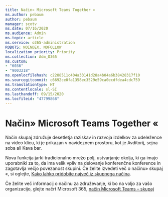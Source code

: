 ```yaml
---
title: Način» Microsoft Teams Together «
ms.author: pebaum
author: pebaum
manager: scotv
ms.date: 07/16/2020
ms.audience: Admin
ms.topic: article
ms.service: o365-administration
ROBOTS: NOINDEX, NOFOLLOW
localization_priority: Priority
ms.collection: Adm_O365
ms.custom:
- "6036"
- "9003218"
ms.openlocfilehash: c2288511c404a33141d28a4b04a6b38428317f10
ms.sourcegitcommit: c6692ce0fa1358ec3529e59ca0ecdfdea4cdc759
ms.translationtype: HT
ms.contentlocale: sl-SI
ms.lasthandoff: 09/15/2020
ms.locfileid: "47799868"
---
```

# <a name="microsoft-teams-together-mode"></a>Način» Microsoft Teams Together «

Način skupaj združuje desetletja raziskav in razvoja izdelkov za udeležence na video klicu, ki je prikazan v navideznem prostoru, kot je Avditorij, sejna soba ali Kava bar. 

Nova funkcija jarki tradicionalno mrežo polj, ustvarjanje okolja, ki ga imajo uporabniki za to, da ima velik vpliv na delovanje konferenčne konference in zagotavlja večjo povezanost skupini. Če želite izvedeti več o načinu» skupaj «, si oglejte, [Kako lahko pridobite največ iz skupnega načina](https://techcommunity.microsoft.com/t5/microsoft-teams-blog/how-to-get-the-most-from-together-mode/ba-p/1509496).  

Če želite več informacij o načinu za združevanje, ki bo na voljo za vašo organizacijo, glejte načrt Microsoft 365, [način Microsoft Teams – skupaj](https://www.microsoft.com/microsoft-365/roadmap?featureid=65942)